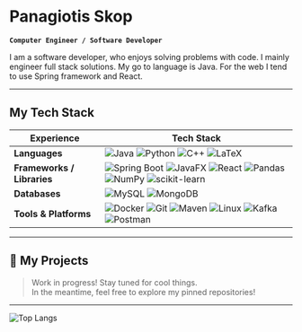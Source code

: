 # Panagiotis Skop
**`Computer Engineer / Software Developer`**

I am a software developer, who enjoys solving problems with code. I mainly engineer full stack solutions. My go to language is Java. For the web I tend to use Spring framework and React.
<br>

---

## My Tech Stack

<table>
  <thead align="center">
    <tr>
      <th>Experience</th>
      <th>Tech Stack</th>
    </tr>
  </thead>
  <tbody>
    <tr>
      <td><b>Languages</b></td>
      <td>
        <img src="https://img.shields.io/badge/Java-007396?style=for-the-badge&logo=java&logoColor=white" alt="Java"/>
        <img src="https://img.shields.io/badge/Python-3776AB?style=for-the-badge&logo=python&logoColor=white" alt="Python"/>
        <img src="https://img.shields.io/badge/C++-00599C?style=for-the-badge&logo=c%2b%2b&logoColor=white" alt="C++"/>
        <img src="https://img.shields.io/badge/LaTeX-008080?style=for-the-badge&logo=latex&logoColor=white" alt="LaTeX"/>
      </td>
    </tr>
    <tr>
      <td><b>Frameworks / Libraries</b></td>
      <td>
        <img src="https://img.shields.io/badge/Spring_Boot-6DB33F?style=for-the-badge&logo=springboot&logoColor=white" alt="Spring Boot"/>
        <img src="https://img.shields.io/badge/JavaFX-2C54A1?style=for-the-badge&logo=java&logoColor=white" alt="JavaFX"/>
        <img src="https://img.shields.io/badge/React-20232A?style=for-the-badge&logo=react&logoColor=61DAFB" alt="React"/>
        <img src="https://img.shields.io/badge/Pandas-150458?style=for-the-badge&logo=pandas&logoColor=white" alt="Pandas"/>
        <img src="https://img.shields.io/badge/NumPy-013243?style=for-the-badge&logo=numpy&logoColor=white" alt="NumPy"/>
        <img src="https://img.shields.io/badge/scikit--learn-F7931E?style=for-the-badge&logo=scikitlearn&logoColor=white" alt="scikit-learn"/>
      </td>
    </tr>
    <tr>
      <td><b>Databases</b></td>
      <td>
        <img src="https://img.shields.io/badge/MySQL-005C84?style=for-the-badge&logo=mysql&logoColor=white" alt="MySQL"/>
        <img src="https://img.shields.io/badge/MongoDB-47A248?style=for-the-badge&logo=mongodb&logoColor=white" alt="MongoDB"/>
      </td>
    </tr>
    <tr>
      <td><b>Tools & Platforms</b></td>
      <td>
        <img src="https://img.shields.io/badge/Docker-2496ED?style=for-the-badge&logo=docker&logoColor=white" alt="Docker"/>
        <img src="https://img.shields.io/badge/Git-F05032?style=for-the-badge&logo=git&logoColor=white" alt="Git"/>
        <img src="https://img.shields.io/badge/Maven-C71A36?style=for-the-badge&logo=apachemaven&logoColor=white" alt="Maven"/>
        <img src="https://img.shields.io/badge/Linux-FCC624?style=for-the-badge&logo=linux&logoColor=black" alt="Linux"/>
        <img src="https://img.shields.io/badge/Kafka-231F20?style=for-the-badge&logo=apachekafka&logoColor=white" alt="Kafka"/>
        <img src="https://img.shields.io/badge/Postman-FF6C37?style=for-the-badge&logo=postman&logoColor=white" alt="Postman"/>
      </td>
    </tr>
  </tbody>
</table>

---

## 📂 My Projects

> Work in progress! Stay tuned for cool things.  
> In the meantime, feel free to explore my pinned repositories!

---
![Top Langs](https://github-readme-stats.vercel.app/api/top-langs/?username=p-nox&hide=javascript,css,scss,html&theme=tokyonight)

